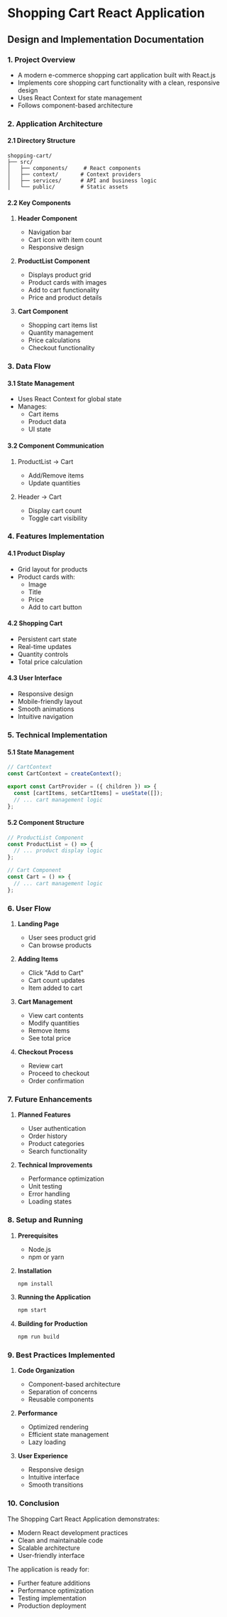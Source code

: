 # Shopping Cart React Application
## Design and Implementation Documentation

### 1. Project Overview
- A modern e-commerce shopping cart application built with React.js
- Implements core shopping cart functionality with a clean, responsive design
- Uses React Context for state management
- Follows component-based architecture

### 2. Application Architecture

#### 2.1 Directory Structure
```
shopping-cart/
├── src/
│   ├── components/     # React components
│   ├── context/       # Context providers
│   ├── services/      # API and business logic
│   └── public/        # Static assets
```

#### 2.2 Key Components
1. **Header Component**
   - Navigation bar
   - Cart icon with item count
   - Responsive design

2. **ProductList Component**
   - Displays product grid
   - Product cards with images
   - Add to cart functionality
   - Price and product details

3. **Cart Component**
   - Shopping cart items list
   - Quantity management
   - Price calculations
   - Checkout functionality

### 3. Data Flow

#### 3.1 State Management
- Uses React Context for global state
- Manages:
  - Cart items
  - Product data
  - UI state

#### 3.2 Component Communication
1. ProductList → Cart
   - Add/Remove items
   - Update quantities

2. Header → Cart
   - Display cart count
   - Toggle cart visibility

### 4. Features Implementation

#### 4.1 Product Display
- Grid layout for products
- Product cards with:
  - Image
  - Title
  - Price
  - Add to cart button

#### 4.2 Shopping Cart
- Persistent cart state
- Real-time updates
- Quantity controls
- Total price calculation

#### 4.3 User Interface
- Responsive design
- Mobile-friendly layout
- Smooth animations
- Intuitive navigation

### 5. Technical Implementation

#### 5.1 State Management
```javascript
// CartContext
const CartContext = createContext();

export const CartProvider = ({ children }) => {
  const [cartItems, setCartItems] = useState([]);
  // ... cart management logic
};
```

#### 5.2 Component Structure
```javascript
// ProductList Component
const ProductList = () => {
  // ... product display logic
};

// Cart Component
const Cart = () => {
  // ... cart management logic
};
```

### 6. User Flow

1. **Landing Page**
   - User sees product grid
   - Can browse products

2. **Adding Items**
   - Click "Add to Cart"
   - Cart count updates
   - Item added to cart

3. **Cart Management**
   - View cart contents
   - Modify quantities
   - Remove items
   - See total price

4. **Checkout Process**
   - Review cart
   - Proceed to checkout
   - Order confirmation

### 7. Future Enhancements

1. **Planned Features**
   - User authentication
   - Order history
   - Product categories
   - Search functionality

2. **Technical Improvements**
   - Performance optimization
   - Unit testing
   - Error handling
   - Loading states

### 8. Setup and Running

1. **Prerequisites**
   - Node.js
   - npm or yarn

2. **Installation**
   ```bash
   npm install
   ```

3. **Running the Application**
   ```bash
   npm start
   ```

4. **Building for Production**
   ```bash
   npm run build
   ```

### 9. Best Practices Implemented

1. **Code Organization**
   - Component-based architecture
   - Separation of concerns
   - Reusable components

2. **Performance**
   - Optimized rendering
   - Efficient state management
   - Lazy loading

3. **User Experience**
   - Responsive design
   - Intuitive interface
   - Smooth transitions

### 10. Conclusion

The Shopping Cart React Application demonstrates:
- Modern React development practices
- Clean and maintainable code
- Scalable architecture
- User-friendly interface

The application is ready for:
- Further feature additions
- Performance optimization
- Testing implementation
- Production deployment 